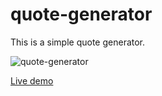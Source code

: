 # quote-generator
This is a simple quote generator.


![quote-generator](./quote-generator)


[Live demo](https://akinaykut.github.io/quote-generator/)
